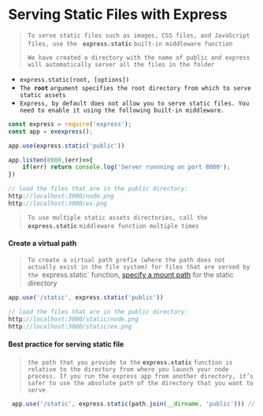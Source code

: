 # Serving Static Files with Express 

> `To serve static files such as images, CSS files, and JavaScript files, use the ` **`express.static`** `built-in middleware function`
>
> `We have created a directory with the name of public and express will automatically server all the files in the folder`



- `express.static(root, [options])`
- `The `**`root`** `argument specifies the root directory from which to serve static assets`
- `Express, by default does not allow you to serve static files. You need to enable it using the following built-in middleware.`

```js
const express = require('express');
const app = exexpress();

app.use(express.static('public'))

app.listen(8080,(err)=>{
    if(err) return console.log('Server runnning on port 8080');
})

// load the files that are in the public directory:
http://localhost:3000/node.png
http://localhost:3000/ex.png
```

> `To use multiple static assets directories, call the `**`express.static`** `middleware function multiple times`





#### Create a virtual path 

> `To create a virtual path prefix (where the path does not actually exist in the file system) for files that are served by the `express.static` function, [specify a mount path](http://expressjs.com/en/4x/api.html#app.use) for the static directory

```js
app.use('/static', express.static('public'))

// load the files that are in the public directory:
http://localhost:3000/static/node.png
http://localhost:3000/static/ex.png
```





#### Best practice for serving static  file

>  `the path that you provide to the` **`express.static`** `function is relative to the directory from where you launch your node process. If you run the express app from another directory, it’s safer to use the absolute path of the directory that you want to serve`

```js
 app.use('/static', express.static(path.join(__dirname, 'public'))) // best practice
```


